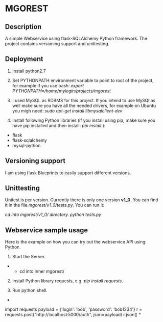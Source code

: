 # MGOREST

## Description
A simple Webservice using flask-SQLAlchemy Python framework. The project contains versioning support and unittesting.

## Deployment
1. Install python2.7
2. Set PYTHONPATH environment variable to point to root of the project, for example if you use bash: *export PYTHONPATH=/home/mylogin/projects/mgorest*

3. I used MySQL as RDBMS for this project. If you intend to use MySQl as well make sure you have all the needed drivers, for example on Ubuntu you migh need: *sudo apt-get install libmysqlclient-dev*

4. Install following Python libraries (if you install using pip, make sure you have pip installed and then install: *pip install <library>*):

* flask
* flask-sqlalchemy
* mysql-python

## Versioning support
I am using flask Blueprints to easily support different versions.

## Unittesting
Unitest is per version. Currently there is only one version **v1_0**. You can find it in the file *mgorest/v1_0/tests.py*. You can run it:

*cd into mgorest/v1_0/ directory.*
*python tests.py*

## Webservice sample usage
Here is the example on how you can try out the webservice API using Python.

1. Start the Server.
* - cd into inner mgorest/

2. Install Python library requests, e.g. *pip install requests*.

3. Run python shell.
*
import requests
payload = {'login': 'bob', 'password': 'bob1234'}
r = requests.post("http://localhost:5000/auth", json=payload)
r.json()
*
